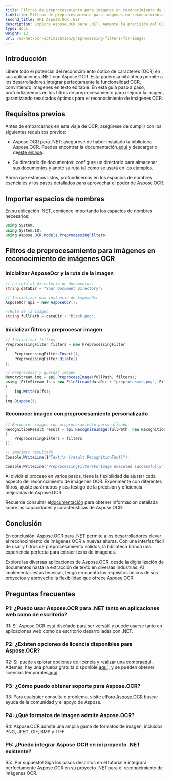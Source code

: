 ```yaml
---
title: Filtros de preprocesamiento para imágenes en reconocimiento de imágenes OCR
linktitle: Filtros de preprocesamiento para imágenes en reconocimiento de imágenes OCR
second_title: API Aspose.OCR .NET
description: Explore Aspose.OCR para .NET. Aumente la precisión del OCR con filtros de preprocesamiento. Descárguelo ahora para una integración perfecta.
type: docs
weight: 12
url: /es/net/ocr-optimization/preprocessing-filters-for-image/
---
```

## Introducción

Libere todo el potencial del reconocimiento óptico de caracteres (OCR) en sus aplicaciones .NET con Aspose.OCR. Esta poderosa biblioteca permite a los desarrolladores integrar perfectamente la funcionalidad OCR, convirtiendo imágenes en texto editable. En esta guía paso a paso, profundizaremos en los filtros de preprocesamiento para mejorar la imagen, garantizando resultados óptimos para el reconocimiento de imágenes OCR.

## Requisitos previos

Antes de embarcarnos en este viaje de OCR, asegúrese de cumplir con los siguientes requisitos previos:

-  Aspose.OCR para .NET: asegúrese de haber instalado la biblioteca Aspose.OCR. Puedes encontrar la documentación.[aquí](https://reference.aspose.com/ocr/net/) y descargarlo de[este enlace](https://releases.aspose.com/ocr/net/).

- Su directorio de documentos: configure un directorio para almacenar sus documentos y anote su ruta tal como se usará en los ejemplos.

Ahora que estamos listos, profundicemos en los espacios de nombres esenciales y los pasos detallados para aprovechar el poder de Aspose.OCR.

## Importar espacios de nombres

En su aplicación .NET, comience importando los espacios de nombres necesarios:

```csharp
using System;
using System.IO;
using Aspose.OCR.Models.PreprocessingFilters;
```

## Filtros de preprocesamiento para imágenes en reconocimiento de imágenes OCR

### Inicializar AsposeOcr y la ruta de la imagen

```csharp
// La ruta al directorio de documentos.
string dataDir = "Your Document Directory";

// Inicializar una instancia de AsposeOcr
AsposeOcr api = new AsposeOcr();

//Ruta de la imagen
string fullPath = dataDir + "black.png";
```

### Inicializar filtros y preprocesar imagen

```csharp
// Inicializar filtros
PreprocessingFilter filters = new PreprocessingFilter
{
    PreprocessingFilter.Invert(),
    PreprocessingFilter.Dilate()
};

// Preprocesar y guardar imagen
MemoryStream img = api.PreprocessImage(fullPath, filters);
using (FileStream fs = new FileStream(dataDir + "preprocessed.png", FileMode.OpenOrCreate))
{
    img.WriteTo(fs);
}
img.Dispose();
```

### Reconocer imagen con preprocesamiento personalizado

```csharp
// Reconocer imagen con preprocesamiento personalizado
RecognitionResult result = api.RecognizeImage(fullPath, new RecognitionSettings
{
    PreprocessingFilters = filters
});

// Imprimir resultado
Console.WriteLine($"Text:\n {result.RecognitionText}");

Console.WriteLine("PreprocessingFiltersForImage executed successfully");
```

Al dividir el proceso en varios pasos, tiene la flexibilidad de ajustar cada aspecto del reconocimiento de imágenes OCR. Experimente con diferentes filtros, ajuste parámetros y sea testigo de la precisión y eficiencia mejoradas de Aspose.OCR.

 Recuerde consultar el[documentación](https://reference.aspose.com/ocr/net/) para obtener información detallada sobre las capacidades y características de Aspose.OCR.

## Conclusión

En conclusión, Aspose.OCR para .NET permite a los desarrolladores elevar el reconocimiento de imágenes OCR a nuevas alturas. Con una interfaz fácil de usar y filtros de preprocesamiento sólidos, la biblioteca brinda una experiencia perfecta para extraer texto de imágenes.

Explore las diversas aplicaciones de Aspose.OCR, desde la digitalización de documentos hasta la extracción de texto en diversas industrias. Al implementar estas técnicas, tenga en cuenta los requisitos únicos de sus proyectos y aproveche la flexibilidad que ofrece Aspose.OCR.


## Preguntas frecuentes

### P1: ¿Puedo usar Aspose.OCR para .NET tanto en aplicaciones web como de escritorio?

R1: Sí, Aspose.OCR está diseñado para ser versátil y puede usarse tanto en aplicaciones web como de escritorio desarrolladas con .NET.

### P2: ¿Existen opciones de licencia disponibles para Aspose.OCR?

 R2: Sí, puede explorar opciones de licencia y realizar una compra[aquí](https://purchase.aspose.com/buy) . Además, hay una prueba gratuita disponible.[aquí](https://releases.aspose.com/) , y se pueden obtener licencias temporales[aquí](https://purchase.aspose.com/temporary-license/).

### P3: ¿Cómo puedo obtener soporte para Aspose.OCR?

R3: Para cualquier consulta o problema, visite el[Foro Aspose.OCR](https://forum.aspose.com/c/ocr/16) buscar ayuda de la comunidad y el apoyo de Aspose.

### P4: ¿Qué formatos de imagen admite Aspose.OCR?

R4: Aspose.OCR admite una amplia gama de formatos de imagen, incluidos PNG, JPEG, GIF, BMP y TIFF.

### P5: ¿Puedo integrar Aspose.OCR en mi proyecto .NET existente?

R5: ¡Por supuesto! Siga los pasos descritos en el tutorial e integrará perfectamente Aspose.OCR en su proyecto .NET para el reconocimiento de imágenes OCR.